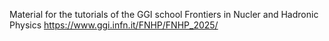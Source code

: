 Material for the tutorials of the GGI school Frontiers in Nucler and Hadronic Physics https://www.ggi.infn.it/FNHP/FNHP_2025/
